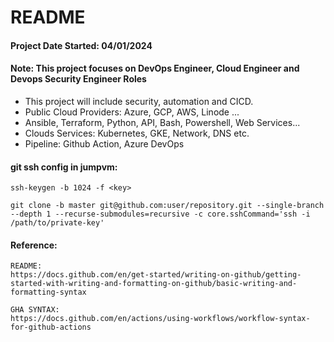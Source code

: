 # README
#### Project Date Started: 04/01/2024
#### Note: This project focuses on DevOps Engineer, Cloud Engineer and Devops Security Engineer Roles
* This project will include security, automation and CICD.
* Public Cloud Providers:  Azure, GCP, AWS, Linode ...
* Ansible, Terraform, Python, API, Bash, Powershell, Web Services...
* Clouds Services: Kubernetes, GKE, Network, DNS etc.
* Pipeline: Github Action, Azure DevOps

#### git ssh config in jumpvm:
```
ssh-keygen -b 1024 -f <key>

git clone -b master git@github.com:user/repository.git --single-branch --depth 1 --recurse-submodules=recursive -c core.sshCommand='ssh -i /path/to/private-key'
```

#### Reference: 
```
README:
https://docs.github.com/en/get-started/writing-on-github/getting-started-with-writing-and-formatting-on-github/basic-writing-and-formatting-syntax

GHA SYNTAX:
https://docs.github.com/en/actions/using-workflows/workflow-syntax-for-github-actions
```
